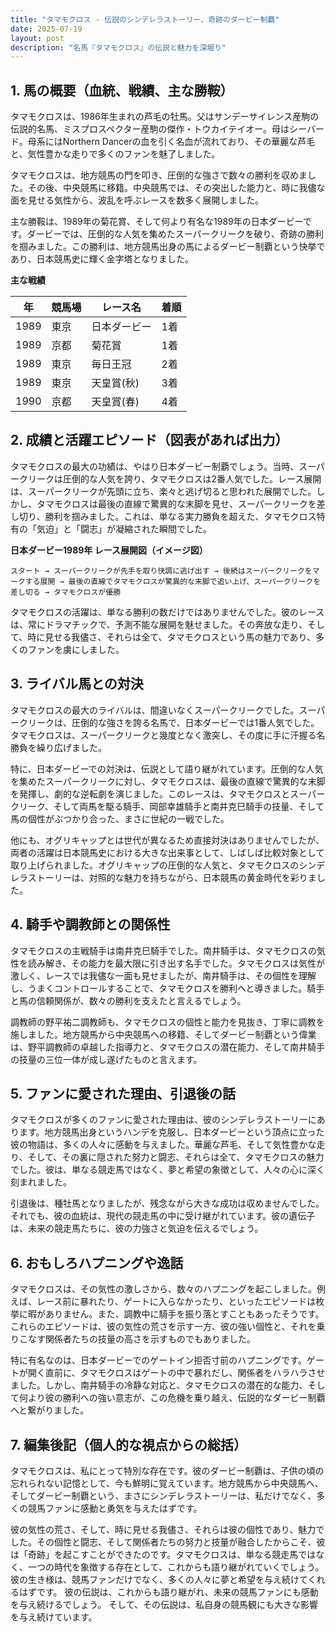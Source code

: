 ```yaml
---
title: "タマモクロス - 伝説のシンデレラストーリー、奇跡のダービー制覇"
date: 2025-07-19
layout: post
description: "名馬『タマモクロス』の伝説と魅力を深堀り"
---
```


## 1. 馬の概要（血統、戦績、主な勝鞍）

タマモクロスは、1986年生まれの芦毛の牡馬。父はサンデーサイレンス産駒の伝説的名馬、ミスプロスペクター産駒の傑作・トウカイテイオー。母はシーバード。母系にはNorthern Dancerの血を引く名血が流れており、その華麗な芦毛と、気性豊かな走りで多くのファンを魅了しました。

タマモクロスは、地方競馬の門を叩き、圧倒的な強さで数々の勝利を収めました。その後、中央競馬に移籍。中央競馬では、その突出した能力と、時に我儘な面を見せる気性から、波乱を呼ぶレースを数多く展開しました。

主な勝鞍は、1989年の菊花賞、そして何より有名な1989年の日本ダービーです。ダービーでは、圧倒的な人気を集めたスーパークリークを破り、奇跡の勝利を掴みました。この勝利は、地方競馬出身の馬によるダービー制覇という快挙であり、日本競馬史に輝く金字塔となりました。

**主な戦績**

| 年 | 競馬場 | レース名 | 着順 |
|---|---|---|---|
| 1989 | 東京 | 日本ダービー | 1着 |
| 1989 | 京都 | 菊花賞 | 1着 |
| 1989 | 東京 | 毎日王冠 | 2着 |
| 1989 | 東京 | 天皇賞(秋) | 3着 |
| 1990 | 京都 | 天皇賞(春) | 4着 |


## 2. 成績と活躍エピソード（図表があれば出力）

タマモクロスの最大の功績は、やはり日本ダービー制覇でしょう。当時、スーパークリークは圧倒的な人気を誇り、タマモクロスは2番人気でした。レース展開は、スーパークリークが先頭に立ち、楽々と逃げ切ると思われた展開でした。しかし、タマモクロスは最後の直線で驚異的な末脚を見せ、スーパークリークを差し切り、勝利を掴みました。これは、単なる実力勝負を超えた、タマモクロス特有の「気迫」と「闘志」が凝縮された瞬間でした。

**日本ダービー1989年 レース展開図（イメージ図）**

```
スタート → スーパークリークが先手を取り快調に逃げ出す → 後続はスーパークリークをマークする展開 → 最後の直線でタマモクロスが驚異的な末脚で追い上げ、スーパークリークを差し切る → タマモクロスが優勝
```

タマモクロスの活躍は、単なる勝利の数だけではありませんでした。彼のレースは、常にドラマチックで、予測不能な展開を魅せました。その奔放な走り、そして、時に見せる我儘さ、それらは全て、タマモクロスという馬の魅力であり、多くのファンを虜にしました。


## 3. ライバル馬との対決

タマモクロスの最大のライバルは、間違いなくスーパークリークでした。スーパークリークは、圧倒的な強さを誇る名馬で、日本ダービーでは1番人気でした。タマモクロスは、スーパークリークと幾度となく激突し、その度に手に汗握る名勝負を繰り広げました。

特に、日本ダービーでの対決は、伝説として語り継がれています。圧倒的な人気を集めたスーパークリークに対し、タマモクロスは、最後の直線で驚異的な末脚を発揮し、劇的な逆転劇を演じました。このレースは、タマモクロスとスーパークリーク、そして両馬を駆る騎手、岡部幸雄騎手と南井克巳騎手の技量、そして馬の個性がぶつかり合った、まさに世紀の一戦でした。

他にも、オグリキャップとは世代が異なるため直接対決はありませんでしたが、両者の活躍は日本競馬史における大きな出来事として、しばしば比較対象として取り上げられました。オグリキャップの圧倒的な人気と、タマモクロスのシンデレラストーリーは、対照的な魅力を持ちながら、日本競馬の黄金時代を彩りました。


## 4. 騎手や調教師との関係性

タマモクロスの主戦騎手は南井克巳騎手でした。南井騎手は、タマモクロスの気性を読み解き、その能力を最大限に引き出す名手でした。タマモクロスは気性が激しく、レースでは我儘な一面も見せましたが、南井騎手は、その個性を理解し、うまくコントロールすることで、タマモクロスを勝利へと導きました。騎手と馬の信頼関係が、数々の勝利を支えたと言えるでしょう。

調教師の野平祐二調教師も、タマモクロスの個性と能力を見抜き、丁寧に調教を施しました。地方競馬から中央競馬への移籍、そしてダービー制覇という偉業は、野平調教師の卓越した指導力と、タマモクロスの潜在能力、そして南井騎手の技量の三位一体が成し遂げたものと言えます。


## 5. ファンに愛された理由、引退後の話

タマモクロスが多くのファンに愛された理由は、彼のシンデレラストーリーにあります。地方競馬出身というハンデを克服し、日本ダービーという頂点に立った彼の物語は、多くの人々に感動を与えました。華麗な芦毛、そして気性豊かな走り、そして、その裏に隠された努力と闘志、それらは全て、タマモクロスの魅力でした。彼は、単なる競走馬ではなく、夢と希望の象徴として、人々の心に深く刻まれました。

引退後は、種牡馬となりましたが、残念ながら大きな成功は収めませんでした。それでも、彼の血統は、現代の競走馬の中に受け継がれています。彼の遺伝子は、未来の競走馬たちに、彼の力強さと気迫を伝えるでしょう。


## 6. おもしろハプニングや逸話

タマモクロスは、その気性の激しさから、数々のハプニングを起こしました。例えば、レース前に暴れたり、ゲートに入らなかったり、といったエピソードは枚挙に暇がありません。また、調教中に騎手を振り落とすこともあったそうです。これらのエピソードは、彼の気性の荒さを示す一方、彼の強い個性と、それを乗りこなす関係者たちの技量の高さを示すものでもありました。

特に有名なのは、日本ダービーでのゲートイン拒否寸前のハプニングです。ゲートが開く直前に、タマモクロスはゲートの中で暴れだし、関係者をハラハラさせました。しかし、南井騎手の冷静な対応と、タマモクロスの潜在的な能力、そして何より彼の勝利への強い意志が、この危機を乗り越え、伝説的なダービー制覇へと繋がりました。


## 7. 編集後記（個人的な視点からの総括）

タマモクロスは、私にとって特別な存在です。彼のダービー制覇は、子供の頃の忘れられない記憶として、今も鮮明に覚えています。地方競馬から中央競馬へ、そしてダービー制覇という、まさにシンデレラストーリーは、私だけでなく、多くの競馬ファンに感動と勇気を与えたはずです。

彼の気性の荒さ、そして、時に見せる我儘さ、それらは彼の個性であり、魅力でした。その個性と闘志、そして関係者たちの努力と技量が融合したからこそ、彼は「奇跡」を起こすことができたのです。タマモクロスは、単なる競走馬ではなく、一つの時代を象徴する存在として、これからも語り継がれていくでしょう。彼の生き様は、競馬ファンだけでなく、多くの人々に夢と希望を与え続けてくれるはずです。  彼の伝説は、これからも語り継がれ、未来の競馬ファンにも感動を与え続けるでしょう。  そして、その伝説は、私自身の競馬観にも大きな影響を与え続けています。
